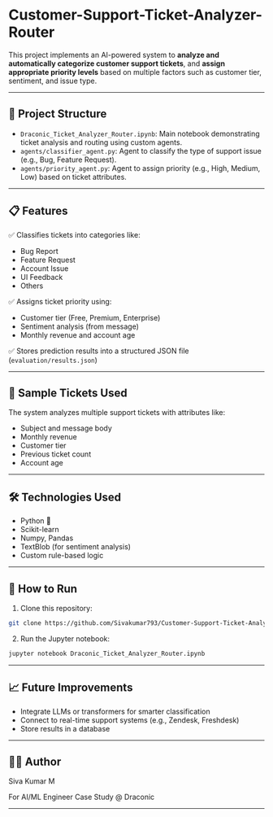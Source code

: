 # Customer-Support-Ticket-Analyzer-Router

This project implements an AI-powered system to **analyze and automatically categorize customer support tickets**, and **assign appropriate priority levels** based on multiple factors such as customer tier, sentiment, and issue type.

---

## 📂 Project Structure

- `Draconic_Ticket_Analyzer_Router.ipynb`: Main notebook demonstrating ticket analysis and routing using custom agents.
- `agents/classifier_agent.py`: Agent to classify the type of support issue (e.g., Bug, Feature Request).
- `agents/priority_agent.py`: Agent to assign priority (e.g., High, Medium, Low) based on ticket attributes.

---

## 📋 Features

✅ Classifies tickets into categories like:
- Bug Report
- Feature Request
- Account Issue
- UI Feedback
- Others

✅ Assigns ticket priority using:
- Customer tier (Free, Premium, Enterprise)
- Sentiment analysis (from message)
- Monthly revenue and account age

✅ Stores prediction results into a structured JSON file (`evaluation/results.json`)

---

## 🧪 Sample Tickets Used

The system analyzes multiple support tickets with attributes like:
- Subject and message body
- Monthly revenue
- Customer tier
- Previous ticket count
- Account age

---

## 🛠️ Technologies Used

- Python 🐍
- Scikit-learn
- Numpy, Pandas
- TextBlob (for sentiment analysis)
- Custom rule-based logic

---

## 🚀 How to Run

1. Clone this repository:
```bash
git clone https://github.com/Sivakumar793/Customer-Support-Ticket-Analyzer-Router.git
```

2. Run the Jupyter notebook:
```bash
jupyter notebook Draconic_Ticket_Analyzer_Router.ipynb
```

---

## 📈 Future Improvements

- Integrate LLMs or transformers for smarter classification
- Connect to real-time support systems (e.g., Zendesk, Freshdesk)
- Store results in a database

---

## 🧑‍💻 Author

Siva Kumar M

For AI/ML Engineer Case Study @ Draconic

---

